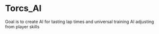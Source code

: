 # Torcs_AI
Goal is to create AI for tasting lap times and universal training AI adjusting from player skills
